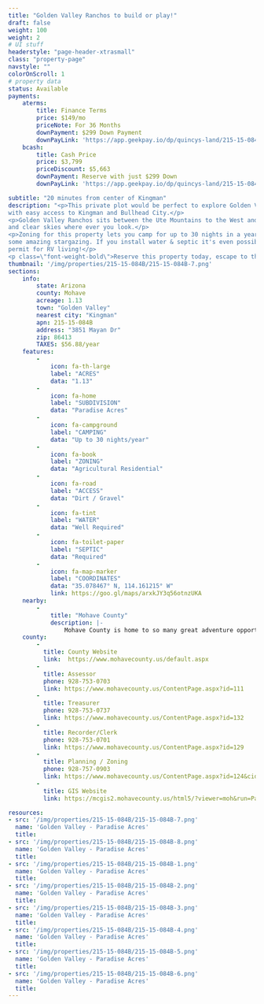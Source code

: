 ```yaml
---
title: "Golden Valley Ranchos to build or play!"
draft: false
weight: 100
weight: 2
# UI stuff
headerstyle: "page-header-xtrasmall"
class: "property-page"
navstyle: ""
colorOnScroll: 1
# property data
status: Available
payments:
    aterms:
        title: Finance Terms
        price: $149/mo
        priceNote: For 36 Months
        downPayment: $299 Down Payment
        downPayLink: 'https://app.geekpay.io/dp/quincys-land/215-15-084b-terms'
    bcash:
        title: Cash Price
        price: $3,799
        priceDiscount: $5,663
        downPayment: Reserve with just $299 Down
        downPayLink: 'https://app.geekpay.io/dp/quincys-land/215-15-084b-cash'

subtitle: "20 minutes from center of Kingman"
description: "<p>This private plot would be perfect to explore Golden Valley from
with easy access to Kingman and Bullhead City.</p>
<p>Golden Valley Ranchos sits between the Ute Mountains to the West and Hulapai Mountains to the East, offering stunning views
and clear skies where ever you look.</p>
<p>Zoning for this property lets you camp for up to 30 nights in a year for
some amazing stargazing. If you install water & septic it's even possible to get a yearly
permit for RV living!</p>
<p class=\"font-weight-bold\">Reserve this property today, escape to the clear air tomorrow!</p>"
thumbnail: '/img/properties/215-15-084B/215-15-084B-7.png'
sections:
    info: 
        state: Arizona
        county: Mohave
        acreage: 1.13
        town: "Golden Valley"
        nearest city: "Kingman"
        apn: 215-15-084B
        address: "3851 Mayan Dr"
        zip: 86413 
        TAXES: $56.88/year
    features:
        -
            icon: fa-th-large
            label: "ACRES"
            data: "1.13"
        -
            icon: fa-home
            label: "SUBDIVISION"
            data: "Paradise Acres"
        -
            icon: fa-campground
            label: "CAMPING"
            data: "Up to 30 nights/year"
        -
            icon: fa-book
            label: "ZONING"
            data: "Agricultural Residential"
        -
            icon: fa-road
            label: "ACCESS"
            data: "Dirt / Gravel"
        -
            icon: fa-tint
            label: "WATER"
            data: "Well Required"
        -
            icon: fa-toilet-paper
            label: "SEPTIC"
            data: "Required"
        -
            icon: fa-map-marker 
            label: "COORDINATES"
            data: "35.078467° N, 114.161215° W"
            link: https://goo.gl/maps/arxkJY3q56otnzUKA
    nearby:
        -
            title: "Mohave County"
            description: |-
                Mohave County is home to so many great adventure opportunities! You can hang out above the Grand Canyon on the Skywalk, see London Bridge or explore Parashant National Monument Park. If water is more your thing, Lake Havasu is just an hour away. 
    county:
        - 
          title: County Website
          link:	 https://www.mohavecounty.us/default.aspx
        - 
          title: Assessor
          phone: 928-753-0703
          link: https://www.mohavecounty.us/ContentPage.aspx?id=111
        - 
          title: Treasurer
          phone: 928-753-0737
          link: https://www.mohavecounty.us/ContentPage.aspx?id=132
        -
          title: Recorder/Clerk
          phone: 928-753-0701
          link: https://www.mohavecounty.us/ContentPage.aspx?id=129
        -
          title: Planning / Zoning
          phone: 928-757-0903 
          link: https://www.mohavecounty.us/ContentPage.aspx?id=124&cid=360 
        - 
          title: GIS Website
          link:	https://mcgis2.mohavecounty.us/html5/?viewer=moh&run=ParcelIDSearch&ParcelId

resources: 
- src: '/img/properties/215-15-084B/215-15-084B-7.png'
  name: 'Golden Valley - Paradise Acres'
  title: 
- src: '/img/properties/215-15-084B/215-15-084B-8.png'
  name: 'Golden Valley - Paradise Acres'
  title: 
- src: '/img/properties/215-15-084B/215-15-084B-1.png'
  name: 'Golden Valley - Paradise Acres'
  title: 
- src: '/img/properties/215-15-084B/215-15-084B-2.png'
  name: 'Golden Valley - Paradise Acres'
  title: 
- src: '/img/properties/215-15-084B/215-15-084B-3.png'
  name: 'Golden Valley - Paradise Acres'
  title: 
- src: '/img/properties/215-15-084B/215-15-084B-4.png'
  name: 'Golden Valley - Paradise Acres'
  title: 
- src: '/img/properties/215-15-084B/215-15-084B-5.png'
  name: 'Golden Valley - Paradise Acres'
  title: 
- src: '/img/properties/215-15-084B/215-15-084B-6.png'
  name: 'Golden Valley - Paradise Acres'
  title: 
---
```

